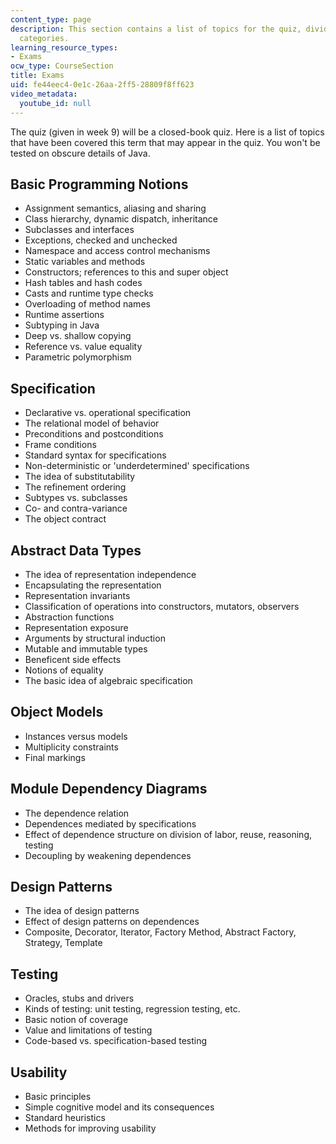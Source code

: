 ```yaml
---
content_type: page
description: This section contains a list of topics for the quiz, divided into several
  categories.
learning_resource_types:
- Exams
ocw_type: CourseSection
title: Exams
uid: fe44eec4-0e1c-26aa-2ff5-28809f8ff623
video_metadata:
  youtube_id: null
---
```


The quiz (given in week 9) will be a closed-book quiz. Here is a list of topics that have been covered this term that may appear in the quiz. You won't be tested on obscure details of Java.

Basic Programming Notions
-------------------------

*   Assignment semantics, aliasing and sharing
*   Class hierarchy, dynamic dispatch, inheritance
*   Subclasses and interfaces
*   Exceptions, checked and unchecked
*   Namespace and access control mechanisms
*   Static variables and methods
*   Constructors; references to this and super object
*   Hash tables and hash codes
*   Casts and runtime type checks
*   Overloading of method names
*   Runtime assertions
*   Subtyping in Java
*   Deep vs. shallow copying
*   Reference vs. value equality
*   Parametric polymorphism

Specification
-------------

*   Declarative vs. operational specification
*   The relational model of behavior
*   Preconditions and postconditions
*   Frame conditions
*   Standard syntax for specifications
*   Non-deterministic or 'underdetermined' specifications
*   The idea of substitutability
*   The refinement ordering
*   Subtypes vs. subclasses
*   Co- and contra-variance
*   The object contract

Abstract Data Types
-------------------

*   The idea of representation independence
*   Encapsulating the representation
*   Representation invariants
*   Classification of operations into constructors, mutators, observers
*   Abstraction functions
*   Representation exposure
*   Arguments by structural induction
*   Mutable and immutable types
*   Beneficent side effects
*   Notions of equality
*   The basic idea of algebraic specification

Object Models
-------------

*   Instances versus models
*   Multiplicity constraints
*   Final markings

Module Dependency Diagrams
--------------------------

*   The dependence relation
*   Dependences mediated by specifications
*   Effect of dependence structure on division of labor, reuse, reasoning, testing
*   Decoupling by weakening dependences

Design Patterns
---------------

*   The idea of design patterns
*   Effect of design patterns on dependences
*   Composite, Decorator, Iterator, Factory Method, Abstract Factory, Strategy, Template

Testing
-------

*   Oracles, stubs and drivers
*   Kinds of testing: unit testing, regression testing, etc.
*   Basic notion of coverage
*   Value and limitations of testing
*   Code-based vs. specification-based testing

Usability
---------

*   Basic principles
*   Simple cognitive model and its consequences
*   Standard heuristics
*   Methods for improving usability